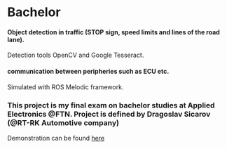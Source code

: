 # Bachelor
#### Object detection in traffic (STOP sign, speed limits and lines of the road lane).
Detection tools OpenCV and Google Tesseract.
#### communication between peripheries such as ECU etc. 
Simulated with ROS Melodic framework.  
### This project is my final exam on bachelor studies at Applied Electronics @FTN. Project is defined by Dragoslav Sicarov (@RT-RK Automotive company) 
Demonstration can be found [here](https://drive.google.com/open?id=1lfXZEGIgkaiXKI9qZLBNbrCTDpdpPj7e)
